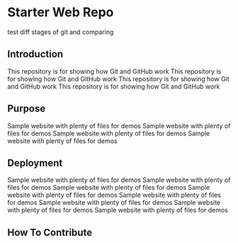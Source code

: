 # Starter Web Repo
test diff stages of git and comparing

## Introduction

This repository is for showing how Git and GitHub work
This repository is for showing how Git and GitHub work
This repository is for showing how Git and GitHub work
This repository is for showing how Git and GitHub work

## Purpose

Sample website with plenty of files for demos
Sample website with plenty of files for demos
Sample website with plenty of files for demos
Sample website with plenty of files for demos

## Deployment
Sample website with plenty of files for demos
Sample website with plenty of files for demos
Sample website with plenty of files for demos
Sample website with plenty of files for demos
Sample website with plenty of files for demos
Sample website with plenty of files for demos
Sample website with plenty of files for demos
Sample website with plenty of files for demos

## How To Contribute